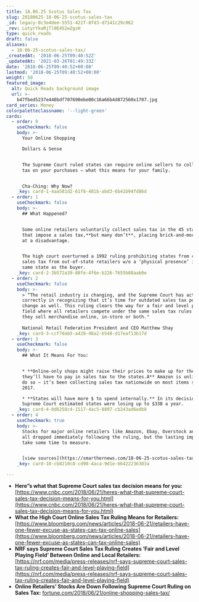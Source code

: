 ```yaml
---
title: 18.06.25 Scotus Sales Tax
slug: 20180625-18-06-25-scotus-sales-tax
_id: legacy-0c3e4dee-5551-422f-8fd3-d7141c29c062
_rev: LotyrYkaRjTl0E452wZgsH
type: quick_reads
draft: false
aliases:
  - 18-06-25-scotus-sales-tax/
_createdAt: '2018-06-25T09:40:52Z'
_updatedAt: '2021-03-26T01:49:33Z'
date: '2018-06-25T09:40:52+00:00'
lastmod: '2018-06-25T09:40:52+00:00'
weight: 50
featured_image:
  alt: Quick Reads background image
  url: >-
    b47fbed5237e440bdf707690ebe00c16a66b4d872560x1707.jpg
card_series: Money
colorpaletteclassname: '--light-green'
cards:
  - order: 0
    useCheckmark: false
    body: >-
      Your Online Shopping  

      Dollars & Sense


      The Supreme Court ruled states can require online sellers to collect sales
      tax on your purchases – what this means for your family.


      Cha-Ching: Why Now?
    _key: card-1-4aa581d2-61f8-401b-abd3-6b41b94fd86d
  - order: 1
    useCheckmark: false
    body: >-
      ## What Happened?


      Some online retailers voluntarily collect sales tax in the 45 states + DC
      that impose a sales tax,**but many don’t**, placing brick-and-mortar shops
      at a disadvantage.


      The high court overturned a 1992 ruling prohibiting states from collecting
      sales tax from out-of-state retailers w/o a ‘physical presence’ in the
      same state as the buyer.
    _key: card-2-3b572a39-88fe-4f6e-b226-7655b88aab0e
  - order: 2
    useCheckmark: false
    body: >-
      > “The retail industry is changing, and the Supreme Court has acted
      correctly in recognizing that it’s time for outdated sales tax policies to
      change as well. This ruling clears the way for a fair and level playing
      field where all retailers compete under the same sales tax rules whether
      they sell merchandise online, in-store or both."  
        
      National Retail Federation President and CEO Matthew Shay
    _key: card-3-ccf7dab5-a428-48a2-b548-d17eaf13b17d
  - order: 3
    useCheckmark: false
    body: >-
      ## What It Means For You:


      * **Online-only shops might raise their prices to make up for the money
      they’ll have to pay in sales tax to the states.A** Amazon is unlikely to
      do so – it’s been collecting sales tax nationwide on most items since
      2017.

      * **States will have more $ to spend internally.** In its decision, the
      Supreme Court estimated states were losing up to $33B a year.
    _key: card-4-0d6258c4-1517-4ac5-8897-cb243ad6edb8
  - order: 4
    useCheckmark: true
    body: >-
      Stocks for major online retailers like Amazon, Ebay, Overstock and Wayfair
      all dropped immediately following the ruling, but the lasting impact will
      take some time to measure.


      [view sources](https://smarthernews.com/18-06-25-scotus-sales-tax/)
    _key: card-10-cb8210c8-cd90-4aca-9d1e-66422236303a

---
```

* **Here”s what that Supreme Court sales tax decision means for you:** [https://www.cnbc.com/2018/06/21/heres-what-that-supreme-court-sales-tax-decision-means-for-you.html](https://www.cnbc.com/2018/06/21/heres-what-that-supreme-court-sales-tax-decision-means-for-you.html)
* **What the High Court Online Sales Tax Ruling Means for Retailers:** [https://www.bloomberg.com/news/articles/2018-06-21/retailers-have-one-fewer-excuse-as-states-can-tax-online-sales](https://www.bloomberg.com/news/articles/2018-06-21/retailers-have-one-fewer-excuse-as-states-can-tax-online-sales)
* **NRF says Supreme Court Sales Tax Ruling Creates ‘Fair and Level Playing Field’ Between Online and Local Retailers:** [https://nrf.com/media/press-releases/nrf-says-supreme-court-sales-tax-ruling-creates-fair-and-level-playing-field](https://nrf.com/media/press-releases/nrf-says-supreme-court-sales-tax-ruling-creates-fair-and-level-playing-field)
* **Online Retailers’ Stocks Are Down Following Supreme Court Ruling on Sales Tax:** [fortune.com/2018/06/21/online-shopping-sales-tax/](http://fortune.com/2018/06/21/online-shopping-sales-tax/)